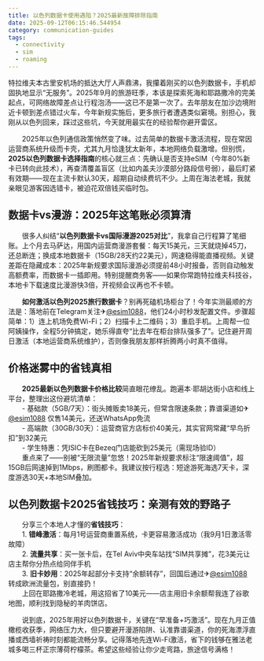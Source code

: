 ```yaml
---
title: 以色列数据卡使用遇阻？2025最新故障排除指南
date: 2025-09-12T06:15:46.544954
category: communication-guides
tags:
  - connectivity
  - sim
  - roaming
---
```


特拉维夫本古里安机场的抵达大厅人声鼎沸，我攥着刚买的以色列数据卡，手机却固执地显示“无服务”。2025年9月的旅游旺季，本该是探索死海和耶路撒冷的完美起点，可网络故障差点让行程泡汤——这已不是第一次了。去年朋友在加沙边境附近卡顿到差点错过火车，今年新规实施后，更多旅行者遭遇类似窘境。别担心，我刚从以色列回来，踩过这些坑，今天就用最实在的经验帮你避开雷区。

　　2025年以色列通信政策悄然变了味。过去简单的数据卡激活流程，现在常因运营商系统升级而卡壳，尤其九月恰逢犹太新年，本地网络负载激增。但别慌，**2025以色列数据卡选择指南**的核心就三点：先确认是否支持eSIM（今年80%新卡已转向此技术），再查清覆盖盲区（比如内盖夫沙漠部分路段信号弱），最后盯紧有效期——现在主流卡默认30天，超期自动续费坑不少。上周在海法老城，我就亲眼见游客因选错卡，被迫花双倍钱买临时包。

## 数据卡vs漫游：2025年这笔账必须算清

　　很多人纠结“**以色列数据卡vs国际漫游2025对比**”，我拿自己行程算了笔细账。上个月去马萨达，用国内运营商漫游套餐：每天15美元，三天就烧掉45刀，还总断连；换成本地数据卡（15GB/28天约22美元），网速稳得能直播视频。关键差距在隐藏成本：2025年新规要求国际漫游必须提前48小时报备，否则自动触发高额费率，而数据卡一插即用。特别提醒商务客——如果你常跑特拉维夫科技谷，本地卡下载速度比漫游快3倍，开视频会议再也不卡顿。

　　**如何激活以色列2025旅行数据卡**？别再死磕机场柜台了！今年实测最顺的方法是：落地前在Telegram关注✈[@esim1088](https://t.me/s/esim1088)，他们24小时秒发配置文件。步骤超简单：1）连上机场免费Wi-Fi；2）扫描卡上二维码；3）重启手机。上周帮一位阿姨操作，全程5分钟搞定，她乐得直夸“比去年在柜台排队强多了”。记住避开周日激活（本地运营商系统维护），否则像我朋友那样折腾两小时真不值得。

## 价格迷雾中的省钱真相

　　**2025最新以色列数据卡价格比较**简直眼花缭乱。跑遍本·耶胡达街小店和线上平台，整理出这份避坑清单：  
　　- 基础款（5GB/7天）：街头摊贩卖18美元，但常含限速条款；靠谱渠道如✈[@esim1088](https://t.me/s/esim1088) 仅售14美元，还送WhatsApp免流  
　　- 高端款（30GB/30天）：运营商官方店标价40美元，其实官网常藏“早鸟折扣”到32美元  
　　- 学生特惠：凭ISIC卡在Bezeq门店能砍到25美元（需现场验ID）  
　　重点来了——别被“无限流量”忽悠！2025年新规要求标注“限速阈值”，超15GB后网速掉到1Mbps，刷图都卡。我建议按行程选：短途游死海选7天卡，深度游选30天+本地SIM叠加。

## 以色列数据卡2025省钱技巧：亲测有效的野路子

　　分享三个本地人才懂的**省钱技巧**：  
　　1. **错峰激活**：每月1号运营商重置系统，卡更容易激活成功（我9月1日激活零故障）  
　　2. **流量共享**：买一张卡后，在Tel Aviv中央车站找“SIM共享摊”，花3美元让店主帮你分热点给同伴手机  
　　3. **旧卡妙用**：2025年起部分卡支持“余额转存”，回国后通过✈[@esim1088](https://t.me/s/esim1088) 转成欧洲流量包，别直接扔！  
　　上回在耶路撒冷老城，用这招省了10美元——店主用旧卡余额帮我连了谷歌地图，顺利找到隐秘的羊肉饼店。

　　说到底，2025年用好以色列数据卡，关键在“早准备+巧激活”。现在九月正值橄榄收获季，网络压力大，但只要避开漫游陷阱、认准靠谱渠道，你的死海漂浮直播或西墙祈祷时刻都能流畅分享。记得落地先连Wi-Fi激活，省下的钱够在雅法老城多喝三杯正宗薄荷柠檬茶。希望这些经验让你少走弯路，旅途信号满格！